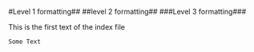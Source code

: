 #Level 1 formatting##
##level 2 formatting##
###Level 3 formatting###

This is the first text of the index file

    Some Text

